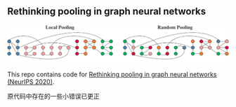 ## Rethinking pooling in graph neural networks


![image info](./headline.png)

This repo contains code for [Rethinking pooling in graph neural networks (NeurIPS 2020)](https://arxiv.org/abs/2010.11418).

原代码中存在的一些小错误已更正

